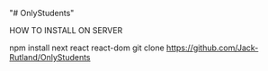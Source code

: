 "# OnlyStudents" 


HOW TO INSTALL ON SERVER


npm install next react react-dom
git clone https://github.com/Jack-Rutland/OnlyStudents